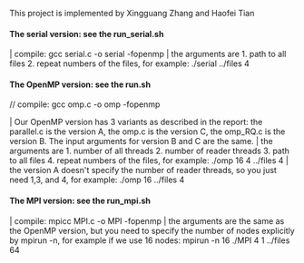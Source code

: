 This project is implemented by Xingguang Zhang and Haofei Tian

#### The serial version: see the run_serial.sh
| compile:
gcc serial.c -o serial -fopenmp
| the arguments are 1. path to all files 2. repeat numbers of the files, for example:
./serial ../files 4


#### The OpenMP version: see the run.sh
// compile:
gcc omp.c -o omp -fopenmp

| Our OpenMP version has 3 variants as described in the report: the parallel.c is the version A, the omp.c is the version C, the omp_RQ.c is the version B. The input arguments for version B and C are the same.
| the arguments are 1. number of all threads 2. number of reader threads 3. path to all files 4. repeat numbers of the files, for example:
./omp 16 4 ../files 4
| the version A doesn't specify the number of reader threads, so you just need 1,3, and 4, for example:
./omp 16 ../files 4


#### The MPI version: see the run_mpi.sh
| compile:
mpicc MPI.c -o MPI -fopenmp
| the arguments are the same as the OpenMP version, but you need to specify the number of nodes explicitly by mpirun -n, for example if we use 16 nodes:
mpirun -n 16 ./MPI 4 1 ../files 64
